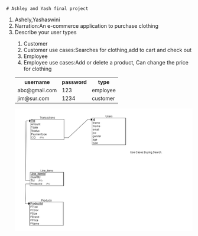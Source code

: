 	# Ashley and Yash final project

<ol>
  <li>Ashely,Yashaswini</li>
  <li>Narration:An e-commerce application to purchase clothing</li>
  <li>Describe your user types</li>
	<ol>
		<li>Customer</li>
		<li>Customer use cases:Searches for clothing,add to cart and check out</li>
		<li>Employee</li>
		<li>Employee use cases:Add or delete a product, Can change the price for clothing</li>
	</ol>
	<table>
    <tr>
        <th>username</th>
        <th>password</th>
        <th>type</th>
    </tr>
    <tr>
        <td>abc@gmail.com</td>
        <td>123</td>
        <td>employee</td>
    </tr>
    <tr>
        <td>jim@sur.com	</td>
        <td>1234</td>
        <td>customer</td>
    </tr>
	</table>
	

![RelationalSchema](Documentation/SchemaLatest.png)



 
